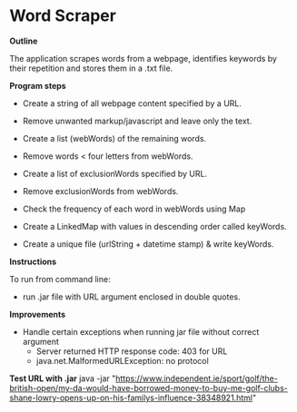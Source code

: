 # Word Scraper 

**Outline**

The application scrapes words from a webpage, identifies keywords by their repetition and stores them in a .txt file.

**Program steps**
- Create a string of all webpage content specified by a URL.
- Remove unwanted markup/javascript and leave only the text.
- Create a list (webWords) of the remaining words.  

- Remove words < four letters from webWords.
- Create a list of exclusionWords specified by URL.  
- Remove exclusionWords from webWords.

- Check the frequency of each word in webWords using Map<word : frequency>  
- Create a LinkedMap<word : frequency> with values in descending order called keyWords. 
- Create a unique file (urlString + datetime stamp) & write keyWords.


**Instructions** 

To run from command line:
- run .jar file with URL argument enclosed in double quotes. 

**Improvements**
- Handle certain exceptions when running jar file without correct argument
    - Server returned HTTP response code: 403 for URL
    - java.net.MalformedURLException: no protocol


**Test URL with .jar**
java -jar "https://www.independent.ie/sport/golf/the-british-open/my-da-would-have-borrowed-money-to-buy-me-golf-clubs-shane-lowry-opens-up-on-his-familys-influence-38348921.html"
